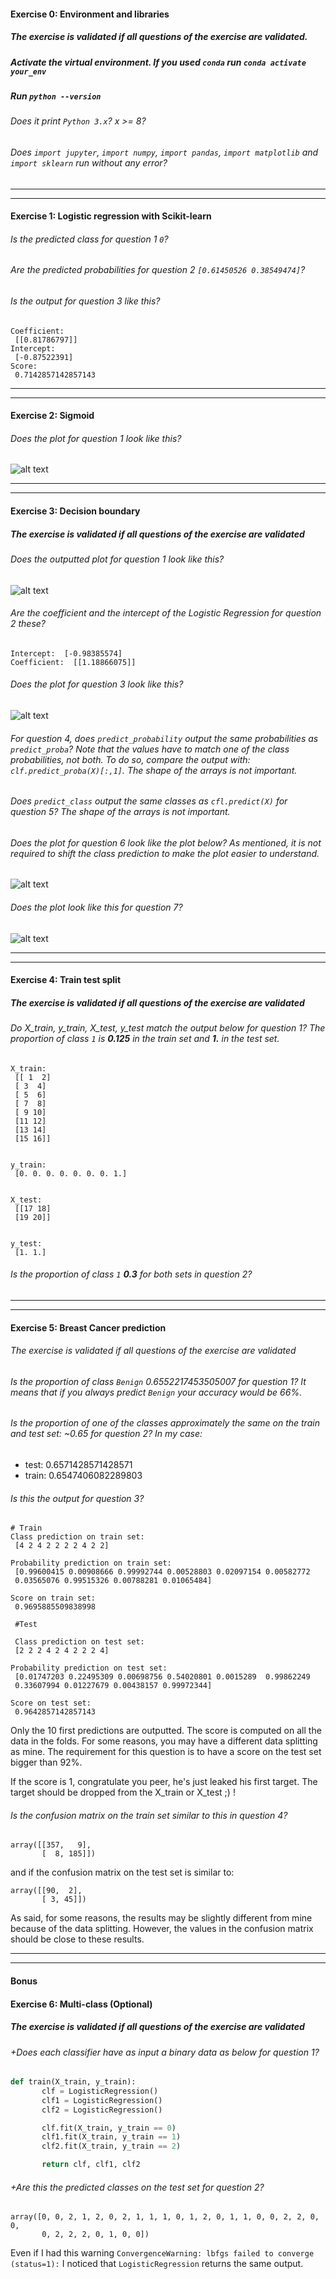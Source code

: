 #### Exercise 0: Environment and libraries

##### The exercise is validated if all questions of the exercise are validated.

##### Activate the virtual environment. If you used `conda` run `conda activate your_env`

##### Run `python --version`

###### Does it print `Python 3.x`? x >= 8?

###### Does `import jupyter`, `import numpy`, `import pandas`, `import matplotlib` and `import sklearn` run without any error?

---

---

#### Exercise 1: Logistic regression with Scikit-learn

###### Is the predicted class for question 1 `0`?

###### Are the predicted probabilities for question 2 `[0.61450526 0.38549474]`?

###### Is the output for question 3 like this?

```console
Coefficient:
 [[0.81786797]]
Intercept:
 [-0.87522391]
Score:
 0.7142857142857143
```


---

---

#### Exercise 2: Sigmoid

###### Does the plot for question 1 look like this?

![alt text][ex2q1]

[ex2q1]: ../w2_day2_ex2_q1.png "Scatter plot"

---

---

#### Exercise 3: Decision boundary

##### The exercise is validated if all questions of the exercise are validated

###### Does the outputted plot for question 1 look like this?

![alt text][ex3q1]

[ex3q1]: ../w2_day2_ex3_q1.png "Scatter plot"

###### Are the coefficient and the intercept of the Logistic Regression for question 2 these?

```console
Intercept:  [-0.98385574]
Coefficient:  [[1.18866075]]
```

###### Does the plot for question 3 look like this?

![alt text][ex3q2]

[ex3q2]: ../w2_day2_ex3_q3.png "Scatter plot"

###### For question 4, does `predict_probability` output the same probabilities as `predict_proba`? Note that the values have to match one of the class probabilities, not both. To do so, compare the output with: `clf.predict_proba(X)[:,1]`. The shape of the arrays is not important.

###### Does `predict_class` output the same classes as `cfl.predict(X)` for  question 5? The shape of the arrays is not important.

######  Does the plot for question 6 look like the plot below? As mentioned, it is not required to shift the class prediction to make the plot easier to understand.

![alt text][ex3q6]

[ex3q6]: ../w2_day2_ex3_q5.png "Scatter plot + Logistic regression + predictions"

###### Does the plot look like this for question 7?

![alt text][ex3q7]

[ex3q7]: ../w2_day2_ex3_q6.png "Logistic regression decision boundary"

---

---

#### Exercise 4: Train test split

##### The exercise is validated if all questions of the exercise are validated

###### Do X_train, y_train, X_test, y_test match the output below for question 1? The proportion of class `1` is **0.125** in the train set and **1.** in the test set.

```console
X_train:
 [[ 1  2]
 [ 3  4]
 [ 5  6]
 [ 7  8]
 [ 9 10]
 [11 12]
 [13 14]
 [15 16]]


y_train:
 [0. 0. 0. 0. 0. 0. 0. 1.]


X_test:
 [[17 18]
 [19 20]]


y_test:
 [1. 1.]
```

###### Is the proportion of class `1` **0.3** for both sets in question 2?

---

---

#### Exercise 5: Breast Cancer prediction

###### The exercise is validated if all questions of the exercise are validated

###### Is the proportion of class `Benign` 0.6552217453505007 for question 1? It means that if you always predict `Benign` your accuracy would be 66%.

###### Is the proportion of one of the classes approximately the same on the train and test set: ~0.65 for question 2? In my case:

- test: 0.6571428571428571
- train: 0.6547406082289803

###### Is this the output for question 3?

```console
# Train
Class prediction on train set:
 [4 2 4 2 2 2 2 4 2 2]

Probability prediction on train set:
 [0.99600415 0.00908666 0.99992744 0.00528803 0.02097154 0.00582772
 0.03565076 0.99515326 0.00788281 0.01065484]

Score on train set:
 0.9695885509838998

 #Test

 Class prediction on test set:
 [2 2 2 4 2 4 2 2 2 4]

Probability prediction on test set:
 [0.01747203 0.22495309 0.00698756 0.54020801 0.0015289  0.99862249
 0.33607994 0.01227679 0.00438157 0.99972344]

Score on test set:
 0.9642857142857143

```

Only the 10 first predictions are outputted. The score is computed on all the data in the folds.
For some reasons, you may have a different data splitting as mine. The requirement for this question is to have a score on the test set bigger than 92%.

If the score is 1, congratulate you peer, he's just leaked his first target. The target should be dropped from the X_train or X_test ;) !

###### Is the confusion matrix on the train set similar to this in question 4?

```console
array([[357,   9],
       [  8, 185]])
```

and if the confusion matrix on the test set is similar to:

```console
array([[90,  2],
       [ 3, 45]])
```

As said, for some reasons, the results may be slightly different from mine because of the data splitting. However, the values in the confusion matrix should be close to these results.

---

---

#### Bonus
#### Exercise 6: Multi-class (Optional)

##### The exercise is validated if all questions of the exercise are validated

###### +Does each classifier have as input a binary data as below for question 1?

```python
def train(X_train, y_train):
       clf = LogisticRegression()
       clf1 = LogisticRegression()
       clf2 = LogisticRegression()

       clf.fit(X_train, y_train == 0)
       clf1.fit(X_train, y_train == 1)
       clf2.fit(X_train, y_train == 2)

       return clf, clf1, clf2
```

###### +Are this the predicted classes on the test set for question 2?

```console
array([0, 0, 2, 1, 2, 0, 2, 1, 1, 1, 0, 1, 2, 0, 1, 1, 0, 0, 2, 2, 0, 0,
       0, 2, 2, 2, 0, 1, 0, 0])
```

Even if I had this warning `ConvergenceWarning: lbfgs failed to converge (status=1):` I noticed that `LogisticRegression` returns the same output.
